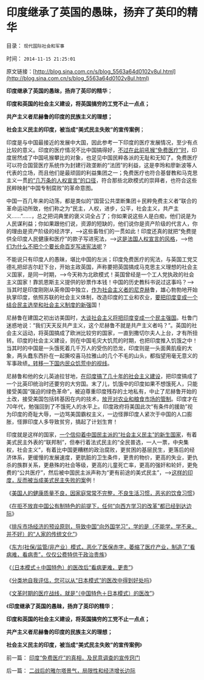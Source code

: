 # 印度继承了英国的愚昧，扬弃了英印的精华

目录： `现代国际社会和军事` 

时间： `2014-11-15 21:25:01` 

原文链接：[http://blog.sina.com.cn/s/blog_5563a64d0102v8ul.html](http://blog.sina.com.cn/s/blog_5563a64d0102v8ul.html)

**印度继承了英国的愚昧，扬弃了英印的精华**；

**印度和英国的社会主义建设，将英国搞穷的工党不止一点点；**

**共产主义者尼赫鲁的印度的民族主义的理想；**

**社会主义民主的印度，被当成“美式民主失败”的宣传案例**；

印度是与中国最接近的发展中大国，因此参考一下印度的医疗发展情况，至少有点比较的意义。印度的医疗情况不比中国搞得好，[不过在此前吼猴“免费医疗”时](../../../2014/7/17/why“公立医疗，免费医疗，生命无价”都是传统的反人类情结？.md)，印度居然成了中国吼猴攀比的对象，也足见中国民粹各派的无耻和无知了。免费医疗可以符合国营医疗系统作为封建行政垄断的“法团”的利益，这是李玲和廖新波等人代表的立场，而且他们是最顽固的利益集团之一；免费医疗也符合基督教和马克思主义一贯[的“几万条的人权宣言”的口径](../../../2012/3/14/《人权宣言》中的大政府观念和奴颜卑膝；.md)，符合那些北欧模式的崇拜者，也符合这些民粹映射“中国专制腐败”的革命意图。

中国一百几年来的动荡，都是类似的“国营公共垄断集团＋民粹免费主义者”联合的革命运动所致，他们称之为“民主，人权，进步，公平，社会主义，共产主义……”……，总之把词典里的褒义词全占了；你如果说这些人是白痴，他们说是为人民谋利益；你如果跟他们说，资源的短缺的，他们说你是资产阶级的代言人，你的理由是资产阶级的经济学，——>这些畜牲们的一贯如此！印度还真的就把“免费提供全印度人民健康和医疗”的款子写进宪法，——>[这是法国人权宣言的风格](../../../2013/3/19/《人权宣言》的政治诉求是奴隶制.md)，——>他[们为什么不把个个要长命百岁写进宪法呢](../../../2012/9/1/“生命无价”是主观的，医疗成本是客观的.md)？

不能说只有印度人的愚昧，堪比中国的左派；印度免费医疗的宪法，与英国工党艾德礼把邱吉尔赶下台，开始主政英国，声称要把英国搞成马克思主义理想的社会主义国家，是同一时期，——>今天称为北欧模式！英国曾经是一个工人党执政的社会主义国家！靠凯恩斯主义提供的钞票作本钱！中国的历史教科书说过这事吗？——>当其时是印度刚刚从英帝国中独立，[作为社会主义者的尼克赫](../../../2012/2/27/人无完人多复古，伟人们都有愚民情结.md)鲁，雄心勃勃地开始执掌印度，依照苏联的社会主义体制，改造印度的工业和农业，[要把印度变成一个结合民主选举和社会主义制度的新强](../../../2012/2/27/印度种姓制度是最完善的社会主义民主.md)国！

尼赫鲁在建国之初出访美国时，[大谈社会主义将把印度变成一个民主强国](../../../2012/1/25/英国征服大大强化了印度经济的集中程度.md)。杜鲁门迷惑地说：“我们天天反共产主义，这个尼赫鲁不就是共产主义者吗？”。英国的社会主义运动，将英国搞成了欧洲比较穷的国家，一直到撒切尔夫人上台，才有所扭转。印度的社会主义建设，则在中国毛灾大饥荒的时期，也把印度推入饥饿之中！当其时的中国是一头饿死着几千万人的受伤的恐龙，印度则是一头面黄肌瘦的大象，两头蠢东西扑在一起撕咬喜马拉雅山的几个不毛的山头，都指望用毫无意义的军事政绩[，转移一下国内民众饥荒中的视线](../../../2008/12/22/印度国内政治，需要中印边境争端.md)。

尼赫鲁和他的女儿英迪拉甘地，[在印度搞了几十年的社会主义建设](../../../2012/1/22/英国“忠告”印度不要工业化，“印度人口太多，农业第一位”.md)，把印度搞成了一个比英印统治时还要穷的大穷国。末了儿，饥饿中的印度如果不想饿死人，只能接受美国“强迫的绿色革命”，被迫尊重印度残存的土地私有，中止了尼赫鲁开始的土改，接受美国包括转基因在内的技术，[放开对农业和粮食市场的管制](../../../2012/1/19/印度农民的菜篮子悲剧形成机理.md)。印度才在70年代，勉强回到了不饿死人的水平上。印度政府将美国此次“有条件的援助”视为印度的奇耻大辱，一边骂美国霸权主义，一边怪罪印度人紧次于中国的人口膨胀，怪罪印度人多导致贫穷，搞起了计划生育！

印度就是这样的国家，[一个信仰着中国民主派的“社会主义民主”的新生国家](../../../2011/12/31/从阿马蒂亚森看茅于轼，世界意识形态的主流.md)，有着美式民主外表的“联邦制”，但奉行着法式民主的“全民普选，一人一票，中央集权，社会主义”，有着比中国更糟糕的政治腐败，更贫困的基层民生，更落后的经济体系，更缓慢的发展速度，更肮脏的卫生条件，更贵的物价，更高的失业，更仇杀的族群关系，更悬殊的社会等级，更高的儿童死亡率，更高的强奸和轮奸，更免费的“公共医疗”，然后被中国民主派声称为“更有前途的美式民主”，——>[这样的印度，反而被当成美式民主失败的案](../../../2011/12/27/当科学与传统观念冲突；为社会主义正名,和印度的民主.md)例！

《[美国人的健康质量不良，因家庭常常不完整，不良生活习惯，恶劣的饮食习惯](../../../2014/11/7/日本人真实的健康水平和神话中的医疗优越.md)》

《[在拒不放弃中国公有制特色的前提下，任何“向西方学习的改革”都已经到达边际](../../../2014/11/8/各国坚持传统特色下，“向发达学习”的改革都已达边际.md)》

《[排斥市场经济的预设原则，导致中国“向外国学习”，学的是（不能学，学不来，并不好）的“人家的传统文化”](../../../2014/11/9/逻辑解读中国改革的特色折腾，传统机理，停滞结果；.md)》

《[东方(社保/监管/非产业）模式，恶化了医保赤字，萎缩了医疗产业，制造了“看病难，看病贵”，仅仅公费特供于政治贵族](../../../2014/11/10/德国日本模式与美国“医保赤字医疗投入”的口径差异；.md)》

《[（日本模式＋中国特色）的医改后“看病更难，更贵”](../../../2014/11/11/（日本模式＋中国特色）的医改后“看病更难，更贵”.md)》

《[分类地自我评估，您可以从“日本模式”的医改中得到好处吗](../../../2014/11/12/请自我评估，您可以从“日本模式”的医改中得到好处吗？.md)》

《[文革时期的医疗战线，就是“（中国特色＋日本模式）的医改”](../../../2014/11/13/文革时期的医疗战线，就是“（中国特色＋日本模式）的医改.md)》

《**印度继承了英国的愚昧，扬弃了英印的精华**；

**印度和英国的社会主义建设，将英国搞穷的工党不止一点点；**

**共产主义者尼赫鲁的印度的民族主义的理想；**

**社会主义民主的印度，被当成“美式民主失败”的宣传案例**》

前一篇： [印度“免费医疗”的真相，及民意调查的宣传窍门](../../../2014/11/16/印度“免费医疗”的真相，及民意调查的宣传窍门.md)

后一篇： [二战后的雅尔塔景气，局限性和经济增长边际](../../../2014/11/11/二战后的雅尔塔景气，局限性和经济增长边际.md)


